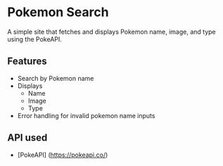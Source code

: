 # Pokemon Search
A simple site that fetches and displays Pokemon name, image, and type using the PokeAPI.

## Features
- Search by Pokemon name
- Displays
    - Name
    - Image
    - Type
- Error handling for invalid pokemon name inputs

## API used
- [PokeAPI] (https://pokeapi.co/)